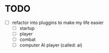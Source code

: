 # TODO

- [ ] refactor into pluggins to make my life easier
    - [ ] startup
    - [ ] player
    - [ ] combat
    - [ ] computer AI player (called: ai)
